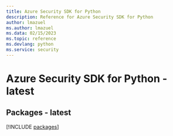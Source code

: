 ```yaml
---
title: Azure Security SDK for Python
description: Reference for Azure Security SDK for Python
author: lmazuel
ms.author: lmazuel
ms.data: 02/15/2023
ms.topic: reference
ms.devlang: python
ms.service: security
---
```

# Azure Security SDK for Python - latest
## Packages - latest
[!INCLUDE [packages](security-index.md)]